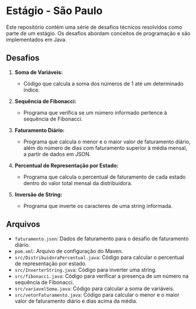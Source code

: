 # Estágio - São Paulo

Este repositório contém uma série de desafios técnicos resolvidos como parte de um estágio. Os desafios abordam conceitos de programação e são implementados em Java.

## Desafios

1. **Soma de Variáveis:**
   - Código que calcula a soma dos números de 1 até um determinado índice.
   
2. **Sequência de Fibonacci:**
   - Programa que verifica se um número informado pertence à sequência de Fibonacci.

3. **Faturamento Diário:**
   - Programa que calcula o menor e o maior valor de faturamento diário, além do número de dias com faturamento superior à média mensal, a partir de dados em JSON.

4. **Percentual de Representação por Estado:**
   - Programa que calcula o percentual de faturamento de cada estado dentro do valor total mensal da distribuidora.

5. **Inversão de String:**
   - Programa que inverte os caracteres de uma string informada.
  
## Arquivos

- `faturamento.json`: Dados de faturamento para o desafio de faturamento diário.
- `pom.xml`: Arquivo de configuração do Maven.
- `src/DistribuidoraPercentual.java`: Código para calcular o percentual de representação por estado.
- `src/InverterString.java`: Código para inverter uma string.
- `src/fibonacci.java`: Código para verificar a presença de um número na sequência de Fibonacci.
- `src/variavelSoma.java`: Código para calcular a soma de variáveis.
- `src/vetorFaturamento.java`: Código para calcular o menor e o maior valor de faturamento diário e dias acima da média.

